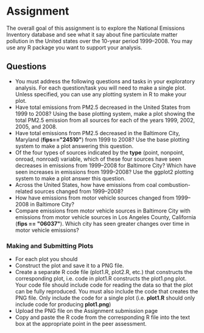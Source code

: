 # Assignment
The overall goal of this assignment is to explore the National Emissions Inventory database and see what it say about fine particulate matter pollution in the United states over the 10-year period 1999–2008. You may use any R package you want to support your analysis.

## Questions
* You must address the following questions and tasks in your exploratory analysis. For each question/task you will need to make a single plot. Unless specified, you can use any plotting system in R to make your plot.
 * Have total emissions from PM2.5 decreased in the United States from 1999 to 2008? Using the base plotting system, make a plot showing the total PM2.5 emission from all sources for each of the years 1999, 2002, 2005, and 2008.
 * Have total emissions from PM2.5 decreased in the Baltimore City, Maryland (**fips=="24510"**) from 1999 to 2008? Use the base plotting system to make a plot answering this question.
 * Of the four types of sources indicated by the **type** (point, nonpoint, onroad, nonroad) variable, which of these four sources have seen decreases in emissions from 1999–2008 for Baltimore City? Which have seen increases in emissions from 1999–2008? Use the ggplot2 plotting system to make a plot answer this question.
 * Across the United States, how have emissions from coal combustion-related sources changed from 1999–2008?
 * How have emissions from motor vehicle sources changed from 1999–2008 in Baltimore City?
 * Compare emissions from motor vehicle sources in Baltimore City with emissions from motor vehicle sources in Los Angeles County, California (**fips == "06037"**). Which city has seen greater changes over time in motor vehicle emissions?


### Making and Submitting Plots
* For each plot you should
 * Construct the plot and save it to a PNG file.
 * Create a separate R code file (plot1.R, plot2.R, etc.) that constructs the corresponding plot, i.e. code in plot1.R constructs the plot1.png plot. Your code file should include code for reading the data so that the plot can be fully reproduced. You must also include the code that creates the PNG file. Only include the code for a single plot (i.e. **plot1.R** should only include code for producing **plot1.png**)
 *  Upload the PNG file on the Assignment submission page
 * Copy and paste the R code from the corresponding R file into the text box at the appropriate point in the peer assessment.